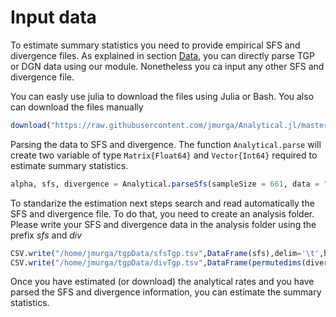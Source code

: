 # Input data

To estimate summary statistics you need to provide empirical SFS and divergence files. As explained in section [Data](@ref), you can directly parse TGP or DGN data using our module. Nonetheless you ca input any other SFS and divergence file.

You can easly use julia to download the files using Julia or Bash. You also can download the files manually


```julia
download("https://raw.githubusercontent.com/jmurga/Analytical.jl/master/data/tgp.txt","/home/jmurga/tgpData/tgp.txt")
```

Parsing the data to SFS and divergence. The function ```Analytical.parse``` will create two variable of type ```Matrix{Float64}``` and ```Vector{Int64}``` required to estimate summary statistics.

```julia
alpha, sfs, divergence = Analytical.parseSfs(sampleSize = 661, data = "/home/jmurga/tgpData/tgp.txt")
```

To standarize the estimation next steps search and read automatically the SFS and divergence file. To do that, you need to create an analysis folder. Please write your SFS and divergence data in the analysis folder using the prefix *sfs* and *div*

```julia
CSV.write("/home/jmurga/tgpData/sfsTgp.tsv",DataFrame(sfs),delim='\t',header=false)
CSV.write("/home/jmurga/tgpData/divTgp.tsv",DataFrame(permutedims(divergence)),delim='\t',header=false)
```


Once you have estimated (or download) the analytical rates and you have parsed the SFS and divergence information, you can estimate the summary statistics.